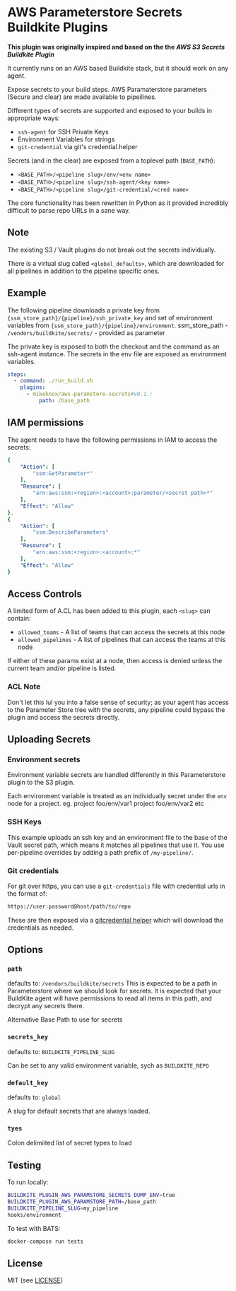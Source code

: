 # AWS Parameterstore Secrets Buildkite Plugins

__This plugin was originally inspired and based on the the *AWS S3 Secrets Buildkite Plugin*__

It currently runs on an AWS based Buildkite stack, but it should work on any agent.

Expose secrets to your build steps. AWS Paramaterstore parameters (Secure and clear) are made available to pipeilines.

Different types of secrets are supported and exposed to your builds in appropriate ways:

- `ssh-agent` for SSH Private Keys
- Environment Variables for strings
- `git-credential` via git's credential.helper

Secrets (and in the clear) are exposed from a toplevel path (`BASE_PATH`):

- `<BASE_PATH>/<pipeline slug>/env/<env name>`
- `<BASE_PATH>/<pipeline slug>/ssh-agent/<key name>`
- `<BASE_PATH>/<pipeline slug>/git-credential/<cred name>`

The core functionality has been rewritten in Python as it provided incredibly difficult to parse repo URLs in a sane way.

## Note

The existing S3 / Vault plugins do not break out the secrets individually.

There is a virtual slug called `<global_defaults>`, which are downloaded for all pipelines in addition to the pipeline specific ones.

## Example

The following pipeline downloads a private key from `{ssm_store_path}/{pipeline}/ssh_private_key` and set of environment variables from `{ssm_store_path}/{pipeline}/environment`.
ssm_store_path - `/vendors/buildkite/secrets/` - provided as parameter

The private key is exposed to both the checkout and the command as an ssh-agent instance. The secrets in the env file are exposed as environment variables.

```yml
steps:
  - command: ./run_build.sh
    plugins:
      - mikeknox/aws-paramstore-secrets#v0.1.:
          path: /base_path
```

## IAM permissions

The agent needs to have the following permissions in IAM to access the secrets:

```yml
{
    "Action": [
        "ssm:GetParameter*"
    ],
    "Resource": [
        "arn:aws:ssm:<region>:<account>:parameter/<secret path>*"
    ],
    "Effect": "Allow"
},
{
    "Action": [
        "ssm:DescribeParameters"
    ],
    "Resource": [
        "arn:aws:ssm:<region>:<account>:*"
    ],
    "Effect": "Allow"
}
```

## Access Controls

A limited form of A.CL has been added to this plugin, each `<slug>` can contain:

- `allowed_teams`   - A list of teams that can access the secrets at this node
- `allowed_pipelines`   - A list of pipelines that can access the teams at this node

If either of these params exist at a node, then access is denied unless the current team and/or pipeline is listed.

### ACL Note

Don't let this lul you into a false sense of security; as your agent has access to the Parameter Store tree with the secrets, any pipeline could bypass the plugin and access the secrets directly.

## Uploading Secrets

### Environment secrets

Environment variable secrets are handled differently in this Parameterstore plugin to the S3 plugin.

Each environment variable is treated as an individually secret under the `env` node for a project.
eg.
project foo/env/var1
project foo/env/var2
etc

### SSH Keys

This example uploads an ssh key and an environment file to the base of the Vault secret path, which means it matches all pipelines that use it. You use per-pipeline overrides by adding a path prefix of `/my-pipeline/`.

### Git credentials

For git over https, you can use a `git-credentials` file with credential urls in the format of:

```bash
https://user:password@host/path/to/repo
```

These are then exposed via a [gitcredential helper](https://git-scm.com/docs/gitcredentials) which will download the credentials as needed.

## Options

### `path`

defaults to: `/vendors/buildkite/secrets`
This is expected to be a path in Parameterstore where we should look for secrets.
It is expected that your BuildKite agent will have permissions to read all items in this path, and decrypt any secrets there.

Alternative Base Path to use for secrets

### `secrets_key`

defaults to: `BUILDKITE_PIPELINE_SLUG`

Can be set to any valid environment variable, sych as `BUILDKITE_REPO`

### `default_key`

defaults to: `global`

A slug for default secrets that are always loaded.

### `tyes`

Colon delimiited list of secret types to load

## Testing

To run locally:

```bash
BUILDKITE_PLUGIN_AWS_PARAMSTORE_SECRETS_DUMP_ENV=true
BUILDKITE_PLUGIN_AWS_PARAMSTORE_PATH=/base_path
BUILDKITE_PIPELINE_SLUG=my_pipeline
hooks/environment
```

To test with BATS:

```bash
docker-compose run tests
```

## License

MIT (see [LICENSE](LICENSE))

